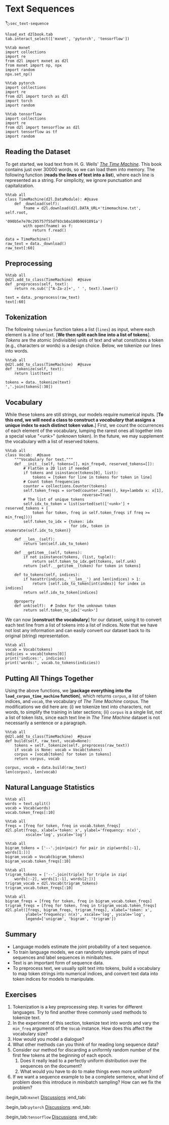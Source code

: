 # Text Sequences
:label:`sec_text-sequence`

```{.python .input  n=3}
%load_ext d2lbook.tab
tab.interact_select(['mxnet', 'pytorch', 'tensorflow'])
```

```{.python .input  n=4}
%%tab mxnet
import collections
import re
from d2l import mxnet as d2l
from mxnet import np, npx
import random
npx.set_np()
```

```{.python .input  n=5}
%%tab pytorch
import collections
import re
from d2l import torch as d2l
import torch
import random
```

```{.python .input  n=6}
%%tab tensorflow
import collections
import re
from d2l import tensorflow as d2l
import tensorflow as tf
import random
```

## Reading the Dataset

To get started, we load text 
from H. G. Wells' [*The Time Machine*](http://www.gutenberg.org/ebooks/35).
This book contains just over 30000 words,
so we can load them into memory.
The following function 
(**reads the lines of text into a list**),
where each line is represented as a string.
For simplicity, we ignore punctuation and capitalization.

```{.python .input  n=5}
%%tab all
class TimeMachine(d2l.DataModule): #@save
    def _download(self):
        fname = d2l.download(d2l.DATA_URL+'timemachine.txt', self.root, 
                             '090b5e7e70c295757f55df93cb0a180b9691891a')
        with open(fname) as f:
            return f.read()

data = TimeMachine()
raw_text = data._download()
raw_text[:60]
```

## Preprocessing

```{.python .input}
%%tab all
@d2l.add_to_class(TimeMachine)  #@save
def _preprocess(self, text):
    return re.sub('[^A-Za-z]+', ' ', text).lower()

text = data._preprocess(raw_text)
text[:60]
```

## Tokenization

The following `tokenize` function
takes a list (`lines`) as input,
where each element is a line of text.
[**We then split each line into a list of tokens**].
*Tokens* are the atomic (indivisible) units of text
and what constitutes a token 
(e.g., characters or words)
is a design choice.
Below, we tokenize our lines into words.

```{.python .input  n=6}
%%tab all
@d2l.add_to_class(TimeMachine)  #@save
def _tokenize(self, text):
    return list(text)

tokens = data._tokenize(text)
','.join(tokens[:30])
```

## Vocabulary

While these tokens are still strings,
our models require numerical inputs.
[**To this end, we will need a class
to construct a *vocabulary*
that assigns a unique index 
to each distinct token value.**]
First, we count the occurrences 
of each element of the vocabulary,
lumping the rarest ones all together
into a special value "&lt;unk&gt;" (unknown token).
In the future,
we may supplement the vocabulary
with a list of reserved tokens.

```{.python .input  n=7}
%%tab all
class Vocab:  #@save
    """Vocabulary for text."""
    def __init__(self, tokens=[], min_freq=0, reserved_tokens=[]):
        # Flatten a 2D list if needed
        if tokens and isinstance(tokens[0], list):
            tokens = [token for line in tokens for token in line]
        # Count token frequencies
        counter = collections.Counter(tokens)
        self.token_freqs = sorted(counter.items(), key=lambda x: x[1],
                                  reverse=True)        
        # The list of unique tokens
        self.idx_to_token = list(sorted(set(['<unk>'] + reserved_tokens + [
            token for token, freq in self.token_freqs if freq >= min_freq])))
        self.token_to_idx = {token: idx
                             for idx, token in enumerate(self.idx_to_token)}

    def __len__(self):
        return len(self.idx_to_token)

    def __getitem__(self, tokens):
        if not isinstance(tokens, (list, tuple)):
            return self.token_to_idx.get(tokens, self.unk)
        return [self.__getitem__(token) for token in tokens]

    def to_tokens(self, indices):
        if hasattr(indices, '__len__') and len(indices) > 1:
            return [self.idx_to_token[int(index)] for index in indices]
        return self.idx_to_token[indices]        
    
    @property
    def unk(self):  # Index for the unknown token
        return self.token_to_idx['<unk>']
```

We can now [**construct the vocabulary**] for our dataset, 
using it to convert each text line 
from a list of tokens into a list of indices.
Note that we have not lost any information
and can easily convert our dataset 
back to its original (string) representation.

```{.python .input  n=8}
%%tab all
vocab = Vocab(tokens)
indicies = vocab[tokens[0]]
print('indices:', indicies)
print('words:', vocab.to_tokens(indicies))
```

## Putting All Things Together

Using the above functions, we [**package everything into the `load_corpus_time_machine` function**], which returns `corpus`, a list of token indices, and `vocab`, the vocabulary of *The Time Machine* corpus.
The modifications we did here are:
(i) we tokenize text into characters, not words, to simplify the training in later sections;
(ii) `corpus` is a single list, not a list of token lists, since each text line in *The Time Machine* dataset is not necessarily a sentence or a paragraph.

```{.python .input  n=9}
%%tab all
@d2l.add_to_class(TimeMachine)  #@save
def build(self, raw_text, vocab=None):    
    tokens = self._tokenize(self._preprocess(raw_text))
    if vocab is None: vocab = Vocab(tokens)
    corpus = [vocab[token] for token in tokens]
    return corpus, vocab

corpus, vocab = data.build(raw_text)
len(corpus), len(vocab)
```

## Natural Language Statistics

```{.python .input}
%%tab all
words = text.split()
vocab = Vocab(words)
vocab.token_freqs[:10]
```

```{.python .input}
%%tab all
freqs = [freq for token, freq in vocab.token_freqs]
d2l.plot(freqs, xlabel='token: x', ylabel='frequency: n(x)',
         xscale='log', yscale='log')
```

```{.python .input}
%%tab all
bigram_tokens = ['--'.join(pair) for pair in zip(words[:-1], words[1:])]
bigram_vocab = Vocab(bigram_tokens)
bigram_vocab.token_freqs[:10]
```

```{.python .input}
%%tab all
trigram_tokens = ['--'.join(triple) for triple in zip(
    words[:-2], words[1:-1], words[2:])]
trigram_vocab = d2l.Vocab(trigram_tokens)
trigram_vocab.token_freqs[:10]
```

```{.python .input}
%%tab all
bigram_freqs = [freq for token, freq in bigram_vocab.token_freqs]
trigram_freqs = [freq for token, freq in trigram_vocab.token_freqs]
d2l.plot([freqs, bigram_freqs, trigram_freqs], xlabel='token: x',
         ylabel='frequency: n(x)', xscale='log', yscale='log',
         legend=['unigram', 'bigram', 'trigram'])
```

## Summary

* Language models estimate the joint probability of a text sequence.
* To train language models, we can randomly sample pairs of input sequences and label sequences in minibatches.
* Text is an important form of sequence data.
* To preprocess text, we usually split text into tokens, build a vocabulary to map token strings into numerical indices, and convert text data into token indices for  models to manipulate.

## Exercises

1. Tokenization is a key preprocessing step. It varies for different languages. Try to find another three commonly used methods to tokenize text.
1. In the experiment of this section, tokenize text into words and vary the `min_freq` arguments of the `Vocab` instance. How does this affect the vocabulary size?
1. How would you model a dialogue?
1. What other methods can you think of for reading long sequence data?
1. Consider our method for discarding a uniformly random number of the first few tokens at the beginning of each epoch.
    1. Does it really lead to a perfectly uniform distribution over the sequences on the document?
    1. What would you have to do to make things even more uniform? 
1. If we want a sequence example to be a complete sentence, what kind of problem does this introduce in minibatch sampling? How can we fix the problem?

:begin_tab:`mxnet`
[Discussions](https://discuss.d2l.ai/t/117)
:end_tab:

:begin_tab:`pytorch`
[Discussions](https://discuss.d2l.ai/t/118)
:end_tab:

:begin_tab:`tensorflow`
[Discussions](https://discuss.d2l.ai/t/1049)
:end_tab:
